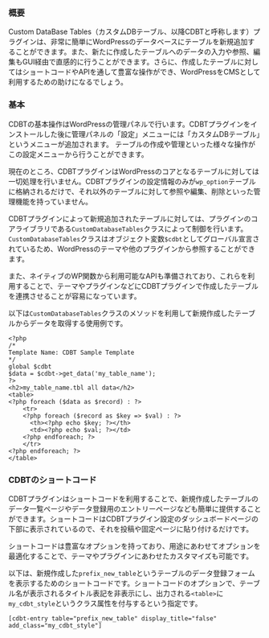 ### 概要
Custom DataBase Tables（カスタムDBテーブル、以降CDBTと呼称します）プラグインは、非常に簡単にWordPressのデータベースにテーブルを新規追加することができます。また、新たに作成したテーブルへのデータの入力や参照、編集もGUI経由で直感的に行うことができます。さらに、作成したテーブルに対してはショートコードやAPIを通して豊富な操作ができ、WordPressをCMSとして利用するための助けになるでしょう。

### 基本
CDBTの基本操作はWordPressの管理パネルで行います。CDBTプラグインをインストールした後に管理パネルの「設定」メニューには「カスタムDBテーブル」というメニューが追加されます。
テーブルの作成や管理といった様々な操作がこの設定メニューから行うことができます。

現在のところ、CDBTプラグインはWordPressのコアとなるテーブルに対しては一切処理を行いません。CDBTプラグインの設定情報のみが`wp_option`テーブルに格納されるだけで、それ以外のテーブルに対して参照や編集、削除といった管理機能を持っていません。

CDBTプラグインによって新規追加されたテーブルに対しては、プラグインのコアライブラリである`CustomDatabaseTables`クラスによって制御を行います。`CustomDatabaseTables`クラスはオブジェクト変数`$cdbt`としてグローバル宣言されているため、WordPressのテーマや他のプラグインから参照することができます。

また、ネイティブのWP関数から利用可能なAPIも準備されており、これらを利用することで、テーマやプラグインなどにCDBTプラグインで作成したテーブルを連携させることが容易になっています。

以下は`CustomDatabaseTables`クラスのメソッドを利用して新規作成したテーブルからデータを取得する使用例です。

```
<?php
/*
Template Name: CDBT Sample Template
*/
global $cdbt
$data = $cdbt->get_data('my_table_name');
?>
<h2>my_table_name.tbl all data</h2>
<table>
<?php foreach ($data as $record) : ?>
    <tr>
    <?php foreach ($record as $key => $val) : ?>
      <th><?php echo $key; ?></th>
      <td><?php echo $val; ?></td>
    <?php endforeach; ?>
    </tr>
<?php endforeach; ?>
</table>
```

### CDBTのショートコード
CDBTプラグインはショートコードを利用することで、新規作成したテーブルのデータ一覧ページやデータ登録用のエントリーページなども簡単に提供することができます。ショートコードはCDBTプラグイン設定のダッシュボードページの下部に表示されているので、それを投稿や固定ページに貼り付けるだけです。

ショートコードは豊富なオプションを持っており、用途にあわせてオプションを最適化することで、テーマやプラグインにあわせたカスタマイズも可能です。

以下は、新規作成した`prefix_new_table`というテーブルのデータ登録フォームを表示するためのショートコードです。ショートコードのオプションで、テーブル名が表示されるタイトル表記を非表示にし、出力される`<table>`に`my_cdbt_style`というクラス属性を付与するという指定です。
```
[cdbt-entry table="prefix_new_table" display_title="false" add_class="my_cdbt_style"]
```

